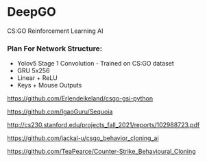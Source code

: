 # DeepGO
CS:GO Reinforcement Learning AI

### Plan For Network Structure:
  - Yolov5 Stage 1 Convolution - Trained on CS:GO dataset
  - GRU 5x256
  - Linear + ReLU
  - Keys + Mouse Outputs


https://github.com/Erlendeikeland/csgo-gsi-python

https://github.com/IgaoGuru/Sequoia

http://cs230.stanford.edu/projects_fall_2021/reports/102988723.pdf

https://github.com/jackal-u/csgo_behavior_cloning_ai

https://github.com/TeaPearce/Counter-Strike_Behavioural_Cloning
